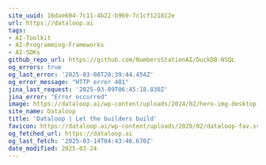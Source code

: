 ```yaml
---
site_uuid: 16dae604-7c11-4b22-b969-7c1cf121812e
url: https://dataloop.ai
tags:
- AI-Toolkit
- AI-Programming-Frameworks
- AI-SDKs
github_repo_url: https://github.com/NumbersStationAI/DuckDB-NSQL
og_errors: true
og_last_error: '2025-03-08T20:39:44.454Z'
og_error_message: "HTTP error 401"
jina_last_request: '2025-03-09T06:45:18.838Z'
jina_error: "Error occurred"
image: https://dataloop.ai/wp-content/uploads/2024/02/hero-img-desktop.webp
site_name: Dataloop
title: 'Dataloop | Let the builders build'
favicon: https://dataloop.ai/wp-content/uploads/2020/02/dataloop-fav.svg
og_fetched_url: https://dataloop.ai
og_last_fetch: '2025-03-14T04:43:46.670Z'
date_modified: 2025-03-24
---
```




